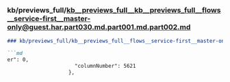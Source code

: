 ### kb/previews_full/kb__previews_full__kb__previews_full__flows__service-first__master-only@guest.har.part030.md.part001.md.part002.md

```md
### kb/previews_full/kb__previews_full__flows__service-first__master-only@guest.har.part030.md.part001.md (part 002)

```md
er": 0,
                      "columnNumber": 5621
                    },
                    
```

```

```
